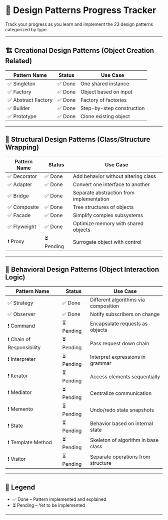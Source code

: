 # 📘 Design Patterns Progress Tracker

Track your progress as you learn and implement the 23 design patterns categorized by type.

---

## 🏗️ Creational Design Patterns (Object Creation Related)

| Pattern Name        | Status      | Use Case                             |
|---------------------|-------------|--------------------------------------|
| ✅ Singleton        | ✅ Done      | One shared instance                  |
| ✅ Factory          | ✅ Done      | Object based on input                |
| ✅ Abstract Factory | ✅ Done      | Factory of factories                 |
| ✅ Builder          | ✅ Done      | Step-by-step construction            |
| ✅ Prototype        | ✅ Done      | Clone existing object                |

---

## 🧱 Structural Design Patterns (Class/Structure Wrapping)

| Pattern Name       | Status      | Use Case                                        |
|--------------------|-------------|-------------------------------------------------|
| ✅ Decorator        | ✅ Done      | Add behavior without altering class            |
| ✅ Adapter          | ✅ Done      | Convert one interface to another               |
| ✅ Bridge           | ✅ Done      | Separate abstraction from implementation       |
| ✅ Composite        | ✅ Done      | Tree structures of objects                     |
| ✅ Facade           | ✅ Done      | Simplify complex subsystems                    |
| ✅ Flyweight        | ✅ Done      | Optimize memory with shared objects            |
| ❗ Proxy            | ⏳ Pending   | Surrogate object with control                  |

---

## 🤝 Behavioral Design Patterns (Object Interaction Logic)

| Pattern Name             | Status      | Use Case                                           |
|--------------------------|-------------|----------------------------------------------------|
| ✅ Strategy               | ✅ Done      | Different algorithms via composition               |
| ✅ Observer               | ✅ Done      | Notify subscribers on change                       |
| ❗ Command                | ⏳ Pending   | Encapsulate requests as objects                    |
| ❗ Chain of Responsibility| ⏳ Pending   | Pass request down chain                            |
| ❗ Interpreter            | ⏳ Pending   | Interpret expressions in grammar                   |
| ❗ Iterator               | ⏳ Pending   | Access elements sequentially                       |
| ❗ Mediator               | ⏳ Pending   | Centralize communication                           |
| ❗ Memento                | ⏳ Pending   | Undo/redo state snapshots                          |
| ❗ State                  | ⏳ Pending   | Behavior based on internal state                   |
| ❗ Template Method        | ⏳ Pending   | Skeleton of algorithm in base class                |
| ❗ Visitor                | ⏳ Pending   | Separate operations from structure                 |

---

## 📌 Legend
- ✅ Done – Pattern implemented and explained
- ⏳ Pending – Yet to be implemented

---
